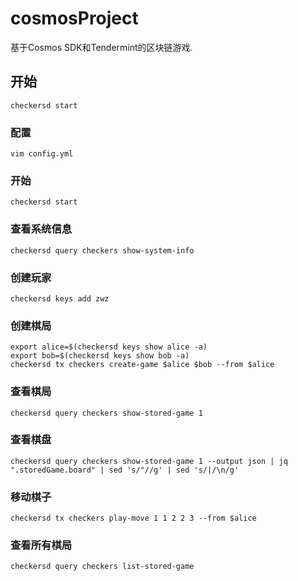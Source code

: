# cosmosProject

基于Cosmos SDK和Tendermint的区块链游戏.

## 开始

```shell
checkersd start
```

### 配置

```shell
vim config.yml
```

### 开始

```shell
checkersd start
```
### 查看系统信息
```shell
checkersd query checkers show-system-info
```
### 创建玩家

```shell
checkersd keys add zwz
```

### 创建棋局

```shell
export alice=$(checkersd keys show alice -a) 
export bob=$(checkersd keys show bob -a)
checkersd tx checkers create-game $alice $bob --from $alice 
```
### 查看棋局
```shell
checkersd query checkers show-stored-game 1
```
### 查看棋盘

```shell
checkersd query checkers show-stored-game 1 --output json | jq ".storedGame.board" | sed 's/"//g' | sed 's/|/\n/g'
```

### 移动棋子

```shell
checkersd tx checkers play-move 1 1 2 2 3 --from $alice
```

### 查看所有棋局

```shell
checkersd query checkers list-stored-game
```

